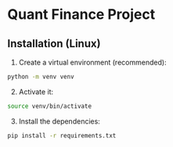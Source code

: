 # Quant Finance Project

## Installation (Linux)

1. Create a virtual environment (recommended):
```bash
python -m venv venv
```

2. Activate it:
```bash
source venv/bin/activate
```

3. Install the dependencies:
```bash
pip install -r requirements.txt
```

